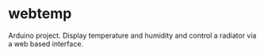 webtemp
=======

Arduino project. Display temperature and humidity and control a radiator via a web based interface.
